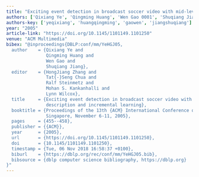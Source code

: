 ```yaml
---
title: "Exciting event detection in broadcast soccer video with mid-level description and incremental learning"
authors: ['Qixiang Ye', 'Qingming Huang', 'Wen Gao 0001', 'Shuqiang Jiang']
authors-key: ['yeqixiang', 'huangqingming', 'gaowen', 'jiangshuqiang']
year: "2005"
article-link: "https://doi.org/10.1145/1101149.1101250"
venue: "ACM Multimedia"
bibex: "@inproceedings{DBLP:conf/mm/YeHGJ05,
  author    = {Qixiang Ye and
               Qingming Huang and
               Wen Gao and
               Shuqiang Jiang},
  editor    = {HongJiang Zhang and
               Tat{-}Seng Chua and
               Ralf Steinmetz and
               Mohan S. Kankanhalli and
               Lynn Wilcox},
  title     = {Exciting event detection in broadcast soccer video with mid-level
               description and incremental learning},
  booktitle = {Proceedings of the 13th {ACM} International Conference on Multimedia,
               Singapore, November 6-11, 2005},
  pages     = {455--458},
  publisher = {{ACM}},
  year      = {2005},
  url       = {https://doi.org/10.1145/1101149.1101250},
  doi       = {10.1145/1101149.1101250},
  timestamp = {Tue, 06 Nov 2018 16:58:37 +0100},
  biburl    = {https://dblp.org/rec/conf/mm/YeHGJ05.bib},
  bibsource = {dblp computer science bibliography, https://dblp.org}
}"
---
```

